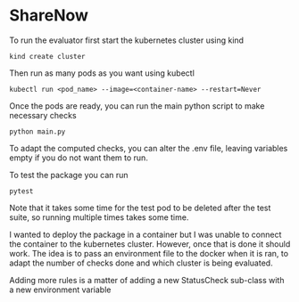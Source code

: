 # ShareNow

To run the evaluator first start the kubernetes cluster using kind
```
kind create cluster
```

Then run as many pods as you want using kubectl

```
kubectl run <pod_name> --image=<container-name> --restart=Never
```

Once the pods are ready, you can run the main python script to make necessary checks

```
python main.py
```

To adapt the computed checks, you can alter the .env file, leaving variables empty if you do not want them to run.

To test the package you can run

```
pytest
```

Note that it takes some time for the test pod to be deleted after the test suite, so running multiple times takes some time.


I wanted to deploy the package in a container but I was unable to connect the container to the kubernetes cluster. However, once that
is done it should work. The idea is to pass an environment file to the docker when it is ran, to adapt the number of checks done and 
which cluster is being evaluated.

Adding more rules is a matter of adding a new StatusCheck sub-class with a new environment variable

